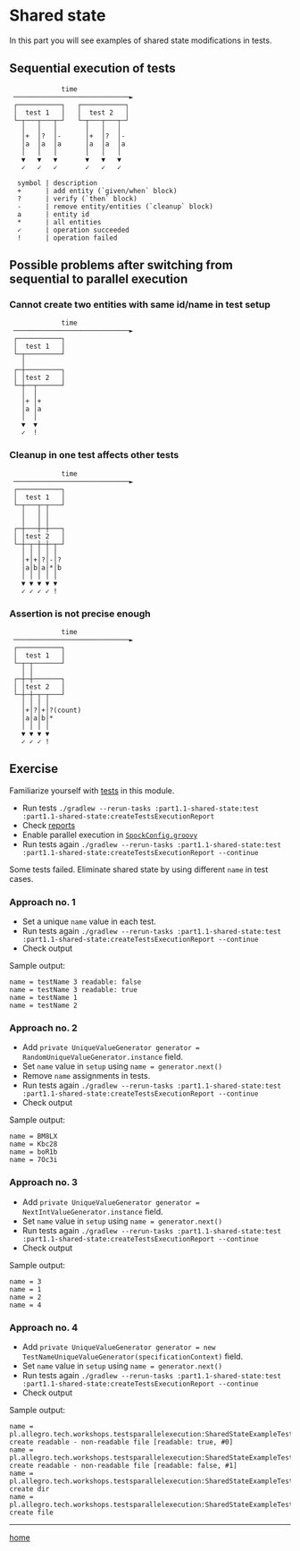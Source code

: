 # Shared state

In this part you will see examples of shared state modifications in tests.

## Sequential execution of tests

```text
             time
 ─────────────────────────────►
 ┌───────────┐   ┌───────────┐
 │  test 1   │   │  test 2   │
 └─┬───┬───┬─┘   └─┬───┬───┬─┘
   │   │   │       │   │   │
   │+  │?  │-      │+  │?  │-
   │a  │a  │a      │a  │a  │a
   │   │   │       │   │   │
   ▼   ▼   ▼       ▼   ▼   ▼
   ✓   ✓   ✓       ✓   ✓   ✓
```

```text
  symbol | description
  +      | add entity (`given/when` block)
  ?      | verify (`then` block)
  -      | remove entity/entities (`cleanup` block)
  a      | entity id
  *      | all entities
  ✓      | operation succeeded
  !      | operation failed
```

## Possible problems after switching from sequential to parallel execution

### Cannot create two entities with same id/name in test setup

```text
             time
 ─────────────────────────────►
 ┌───────────┐
 │  test 1   │
 └─┬─────────┘
   │
 ┌─┼─────────┐
 │ │test 2   │
 └─┼──┬──────┘
   │  │
   │+ │+
   │a │a
   │  │
   ▼  ▼
   ✓  !
```

### Cleanup in one test affects other tests

```text
             time
 ─────────────────────────────►
 ┌───────────┐
 │  test 1   │
 └─┬───┬─┬───┘
   │   │ │
   │   │ │
 ┌─┼───┼─┼───┐
 │ │test 2   │
 └─┼─┬─┼─┼─┬─┘
   │ │ │ │ │
   │+│+│?│-│?
   │a│b│a│*│b
   │ │ │ │ │
   ▼ ▼ ▼ ▼ ▼
   ✓ ✓ ✓ ✓ !
```

### Assertion is not precise enough

```text
             time
 ─────────────────────────────►
 ┌───────────┐
 │  test 1   │
 └─┬─┬───────┘
   │ │
 ┌─┼─┼───────┐
 │ │test 2   │
 └─┼─┼─┬─┬───┘
   │ │ │ │
   │+│?│+│?(count)
   │a│a│b│*
   │ │ │ │
   ▼ ▼ ▼ ▼
   ✓ ✓ ✓ !
```

## Exercise

Familiarize yourself with [tests](src/test/groovy) in this module.

- Run tests `./gradlew --rerun-tasks :part1.1-shared-state:test :part1.1-shared-state:createTestsExecutionReport`
- Check [reports](build/reports/tests-execution/html/test.html)
- Enable parallel execution
  in [`SpockConfig.groovy`](src/test/resources/SpockConfig.groovy)
- Run tests
  again `./gradlew --rerun-tasks :part1.1-shared-state:test :part1.1-shared-state:createTestsExecutionReport --continue`

Some tests failed. Eliminate shared state by using different `name` in test cases.

### Approach no. 1

- Set a unique `name` value in each test.
- Run tests
  again `./gradlew --rerun-tasks :part1.1-shared-state:test :part1.1-shared-state:createTestsExecutionReport --continue`
- Check output

Sample output:

```text
name = testName 3 readable: false
name = testName 3 readable: true
name = testName 1
name = testName 2
```

### Approach no. 2

- Add `private UniqueValueGenerator generator = RandomUniqueValueGenerator.instance` field.
- Set `name` value in `setup` using `name = generator.next()`
- Remove `name` assignments in tests.
- Run tests
  again `./gradlew --rerun-tasks :part1.1-shared-state:test :part1.1-shared-state:createTestsExecutionReport --continue`
- Check output

Sample output:

```text
name = BM8LX
name = Kbc28
name = boR1b
name = 7Oc3i
```

### Approach no. 3

- Add `private UniqueValueGenerator generator = NextIntValueGenerator.instance` field.
- Set `name` value in `setup` using `name = generator.next()`
- Run tests
  again `./gradlew --rerun-tasks :part1.1-shared-state:test :part1.1-shared-state:createTestsExecutionReport --continue`
- Check output

Sample output:

```text
name = 3
name = 1
name = 2
name = 4
```

### Approach no. 4

- Add `private UniqueValueGenerator generator = new TestNameUniqueValueGenerator(specificationContext)` field.
- Set `name` value in `setup` using `name = generator.next()`
- Run tests
  again `./gradlew --rerun-tasks :part1.1-shared-state:test :part1.1-shared-state:createTestsExecutionReport --continue`
- Check output

Sample output:

```text
name = pl.allegro.tech.workshops.testsparallelexecution:SharedStateExampleTest:should create readable - non-readable file [readable: true, #0]
name = pl.allegro.tech.workshops.testsparallelexecution:SharedStateExampleTest:should create readable - non-readable file [readable: false, #1]
name = pl.allegro.tech.workshops.testsparallelexecution:SharedStateExampleTest:should create dir
name = pl.allegro.tech.workshops.testsparallelexecution:SharedStateExampleTest:should create file
```

[//]: # (Diagrams in this section were created using https://asciiflow.com)

---

[home](../README.md)
